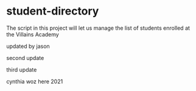 # student-directory

The script in this project will let us manage the list of students enrolled at the Villains Academy

updated by jason

second update

third update

cynthia woz here 2021